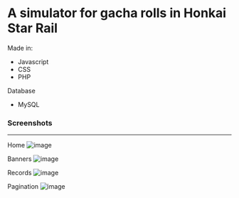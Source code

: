# A simulator for gacha rolls in Honkai Star Rail
Made in:
* Javascript
* CSS
* PHP

Database
* MySQL

### Screenshots
---
Home
![image](https://github.com/user-attachments/assets/116ce835-347b-45c5-8254-245b8ad90bdf)

Banners
![image](https://github.com/user-attachments/assets/551c7f20-a736-468b-913b-ad396b9c56d5)

Records
![image](https://github.com/user-attachments/assets/55e0e781-3fad-44fa-b552-39fe7ad093f1)

Pagination
![image](https://github.com/user-attachments/assets/393e4970-b5c6-4e2f-8da3-742e84fed716)
